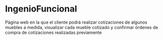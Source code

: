 # IngenioFuncional
Página web en la que el cliente podrá realizar cotizaciones de algunos muebles a medida, visualizar cada mueble cotizado y confirmar órdenes de compra de cotizaciones realizadas previamente
